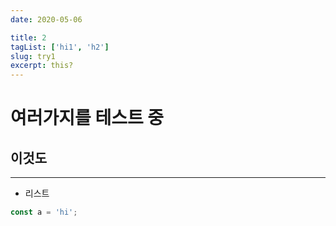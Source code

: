 ```yaml
---
date: 2020-05-06

title: 2
tagList: ['hi1', 'h2']
slug: try1
excerpt: this?
---
```


# 여러가지를 테스트 중

## 이것도

---

- 리스트

```js
const a = 'hi';
```
